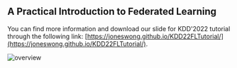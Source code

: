 ## A Practical Introduction to Federated Learning

You can find more information and download our slide for KDD'2022 tutorial through the following link: [https://joneswong.github.io/KDD22FLTutorial/](https://joneswong.github.io/KDD22FLTutorial/).

![overview](https://img.alicdn.com/imgextra/i2/O1CN0128o8yt268dbtxc2sE_!!6000000007617-0-tps-1930-1080.jpg)
